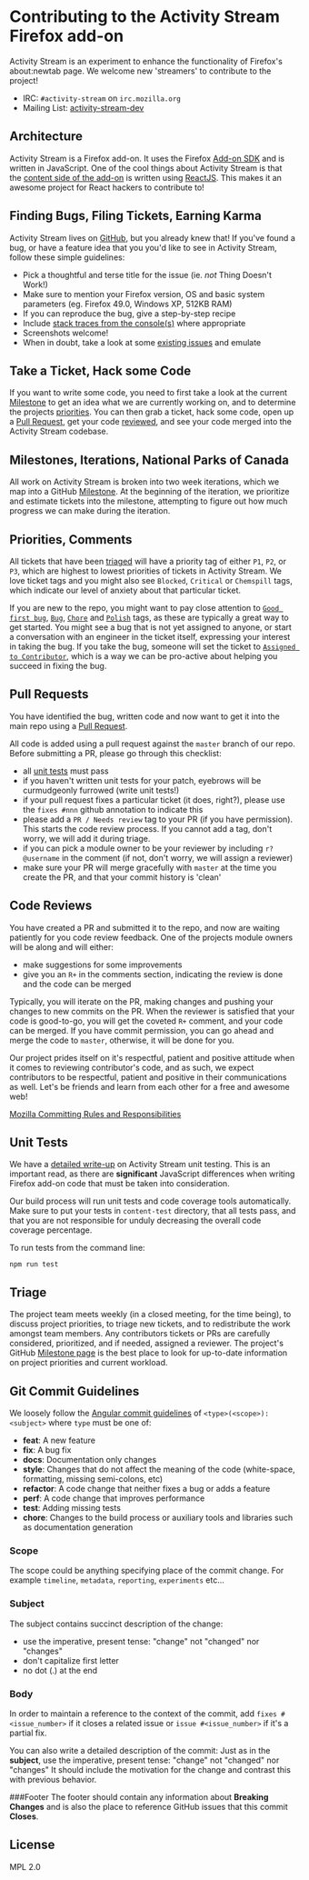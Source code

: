 # Contributing to the Activity Stream  Firefox add-on

Activity Stream is an experiment to enhance the functionality of Firefox's about:newtab page.  We welcome new 'streamers' to contribute to the project!

- IRC: `#activity-stream` on `irc.mozilla.org`
- Mailing List: [activity-stream-dev](https://groups.google.com/a/mozilla.com/d/forum/activity-stream-dev)

## Architecture ##

Activity Stream is a Firefox add-on.  It uses the Firefox [Add-on SDK](https://developer.mozilla.org/en-US/Add-ons/SDK) and
is written in JavaScript.  One of the cool things about Activity Stream is that the 
[content side of the add-on](https://developer.mozilla.org/en-US/Add-ons/SDK/Guides/Content_Scripts)
is written using [ReactJS](https://facebook.github.io/react/).  This makes it an awesome project for React hackers to contribute to!

## Finding Bugs, Filing Tickets, Earning Karma ##

Activity Stream lives on [GitHub](https://github.com/mozilla/activity-stream), but you already knew that!  If you've found
a bug, or have a feature idea that you you'd like to see in Activity Stream, follow these simple guidelines:
- Pick a thoughtful and terse title for the issue (ie. *not* Thing Doesn't Work!)
- Make sure to mention your Firefox version, OS and basic system parameters (eg. Firefox 49.0, Windows XP, 512KB RAM)
- If you can reproduce the bug, give a step-by-step recipe
- Include [stack traces from the console(s)](https://developer.mozilla.org/en-US/docs/Mozilla/Debugging/Debugging_JavaScript) where appropriate
- Screenshots welcome!
- When in doubt, take a look at some [existing issues](https://github.com/mozilla/activity-stream/issues) and emulate 


## Take a Ticket, Hack some Code ##

If you want to write some code, you need to first take a look at the current [Milestone](#milestones-iterations-national-parks-of-canada)
to get an idea what we are currently working on, and to determine the projects [priorities](#priorities-comments).  You can then grab a ticket, hack some code,
open up a [Pull Request](#pull-requests), get your code [reviewed](#code-reviews), and see your code merged into 
the Activity Stream codebase.

## Milestones, Iterations, National Parks of Canada ##

All work on Activity Stream is broken into two week iterations, which we map into a GitHub [Milestone](https://github.com/mozilla/activity-stream/milestones).  At the beginning of the iteration, we prioritize and estimate tickets
into the milestone, attempting to figure out how much progress we can make during the iteration.  

## Priorities, Comments ##

All tickets that have been [triaged](#triage) will have a priority tag of either `P1`, `P2`, or `P3`, which are highest to lowest
priorities of tickets in Activity Stream.  We love ticket tags and you might also see `Blocked`, `Critical` or `Chemspill` tags, which
indicate our level of anxiety about that particular ticket.  

If you are new to the repo, you might want to pay close attention to [`Good first bug`](https://github.com/mozilla/activity-stream/issues?q=is%3Aopen+is%3Aissue+label%3A%22Good+first+bug%22),
 [`Bug`](https://github.com/mozilla/activity-stream/issues?q=is%3Aopen%20is%3Aissue%20label%3ABug%20), 
 [`Chore`](https://github.com/mozilla/activity-stream/issues?q=is%3Aopen+is%3Aissue+label%3AChore) and 
 [`Polish`](https://github.com/mozilla/activity-stream/issues?q=is%3Aopen+is%3Aissue+label%3APolish) tags, as these are
typically a great way to get started.  You might see a bug that is not yet assigned to anyone, or start a conversation with
an engineer in the ticket itself, expressing your interest in taking the bug.  If you take the bug, someone will set
the ticket to [`Assigned to Contributor`](https://github.com/mozilla/activity-stream/issues?utf8=%E2%9C%93&q=is%3Aopen%20is%3Aissue%20label%3A%22Assigned%20to%20contributor%22%20), which is a way we can be pro-active about helping you succeed in fixing the bug.

## Pull Requests ##

You have identified the bug, written code and now want to get it into the main repo using a [Pull Request](https://help.github.com/articles/about-pull-requests/).

All code is added using a pull request against the `master` branch of our repo.  Before submitting a PR, please go through this checklist:
- all [unit tests](#unit-tests) must pass
- if you haven't written unit tests for your patch, eyebrows will be curmudgeonly furrowed (write unit tests!)
- if your pull request fixes a particular ticket (it does, right?), please use the `fixes #nnn` github annotation to indicate this
- please add a `PR / Needs review` tag to your PR (if you have permission).  This starts the code review process.  If you cannot add a tag, don't worry, we will add it during triage.
- if you can pick a module owner to be your reviewer by including `r? @username` in the comment (if not, don't worry, we will assign a reviewer)
- make sure your PR will merge gracefully with `master` at the time you create the PR, and that your commit history is 'clean'

## Code Reviews ##

You have created a PR and submitted it to the repo, and now are waiting patiently for you code review feedback.  One of the projects
module owners will be along and will either:
- make suggestions for some improvements
- give you an `R+` in the comments section, indicating the review is done and the code can be merged

Typically, you will iterate on the PR, making changes and pushing your changes to new commits on the PR.  When the reviewer is
 satisfied that your code is good-to-go, you will get the coveted `R+` comment, and your code can be merged.  If you have
 commit permission, you can go ahead and merge the code to `master`, otherwise, it will be done for you.
 
Our project prides itself on it's respectful, patient and positive attitude when it comes to reviewing contributor's code, and as such,
we expect contributors to be respectful, patient and positive in their communications as well.  Let's be friends and learn
from each other for a free and awesome web!

[Mozilla Committing Rules and Responsibilities](https://developer.mozilla.org/en-US/docs/Mozilla/Developer_guide/Committing_Rules_and_Responsibilities)

## Unit Tests ##

We have a [detailed write-up](https://github.com/mozilla/activity-stream/blob/master/content-test/addon-tests-how-to.md) on
Activity Stream unit testing.  This is an important read, as there are **significant** JavaScript differences when
writing Firefox add-on code that must be taken into consideration.

Our build process will run unit tests and code coverage tools automatically.  Make sure to put your tests in
`content-test` directory, that all tests pass, and that you are
not responsible for unduly decreasing the overall code coverage percentage.

To run tests from the command line:

`npm run test`


## Triage ##

The project team meets weekly (in a closed meeting, for the time being), to discuss project priorities, to triage new tickets, and to
redistribute the work amongst team members.  Any contributors tickets or PRs are carefully considered, prioritized, and if needed, 
assigned a reviewer.  The project's GitHub [Milestone page](https://github.com/mozilla/activity-stream/milestones) is the best
place to look for up-to-date information on project priorities and current workload.

## Git Commit Guidelines ##

We loosely follow the [Angular commit guidelines](https://github.com/angular/angular.js/blob/master/CONTRIBUTING.md#type) of `<type>(<scope>): <subject>` where `type` must be one of:

* **feat**: A new feature
* **fix**: A bug fix
* **docs**: Documentation only changes
* **style**: Changes that do not affect the meaning of the code (white-space, formatting, missing
  semi-colons, etc)
* **refactor**: A code change that neither fixes a bug or adds a feature
* **perf**: A code change that improves performance
* **test**: Adding missing tests
* **chore**: Changes to the build process or auxiliary tools and libraries such as documentation
  generation

### Scope
The scope could be anything specifying place of the commit change. For example `timeline`,
`metadata`, `reporting`, `experiments` etc...

### Subject
The subject contains succinct description of the change:

* use the imperative, present tense: "change" not "changed" nor "changes"
* don't capitalize first letter
* no dot (.) at the end

### Body
In order to maintain a reference to the context of the commit, add
`fixes #<issue_number>` if it closes a related issue or `issue #<issue_number>`
if it's a partial fix.

You can also write a detailed description of the commit:
Just as in the **subject**, use the imperative, present tense: "change" not "changed" nor "changes"
It should include the motivation for the change and contrast this with previous behavior.

###Footer
The footer should contain any information about **Breaking Changes** and is also the place to
reference GitHub issues that this commit **Closes**.


## License

MPL 2.0

